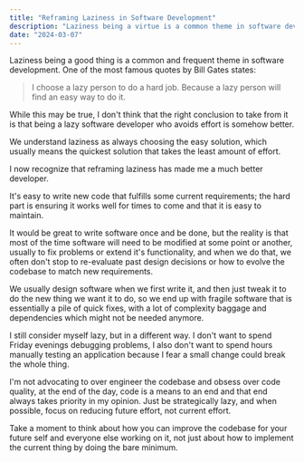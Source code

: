 ```yaml
---
title: "Reframing Laziness in Software Development"
description: "Laziness being a virtue is a common theme in software development. I think it's misguided."
date: "2024-03-07"
---
```


Laziness being a good thing is a common and frequent theme in software development. One of the most famous quotes by Bill Gates states:

> I choose a lazy person to do a hard job. Because a lazy person will find an easy way to do it.

While this may be true, I don't think that the right conclusion to take from it is that being a lazy software developer who avoids effort is somehow better.

We understand laziness as always choosing the easy solution, which usually means the quickest solution that takes the least amount of effort.

I now recognize that reframing laziness has made me a much better developer.

It's easy to write new code that fulfills some current requirements; the hard part is ensuring it works well for times to come and that it is easy to maintain.

It would be great to write software once and be done, but the reality is that most of the time software will need to be modified at some point or another, usually to fix problems or extend it's functionality, and when we do that, we often don't stop to re-evaluate past design decisions or how to evolve the codebase to match new requirements.

We usually design software when we first write it, and then just tweak it to do the new thing we want it to do, so we end up with fragile software that is essentially a pile of quick fixes, with a lot of complexity baggage and dependencies which might not be needed anymore.

I still consider myself lazy, but in a different way. I don't want to spend Friday evenings debugging problems, I also don't want to spend hours manually testing an application because I fear a small change could break the whole thing.

I'm not advocating to over engineer the codebase and obsess over code quality, at the end of the day, code is a means to an end and that end always takes priority in my opinion. Just be strategically lazy, and when possible, focus on reducing future effort, not current effort.

Take a moment to think about how you can improve the codebase for your future self and everyone else working on it, not just about how to implement the current thing by doing the bare minimum.
